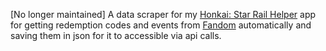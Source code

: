[No longer maintained]
A data scraper for my [Honkai: Star Rail Helper](https://github.com/jeryjs/Star-Rail-Helper) app for getting redemption codes and events from [Fandom](https://honkai-star-rail.fandom.com) automatically and saving them in json for it to accessible via api calls.
